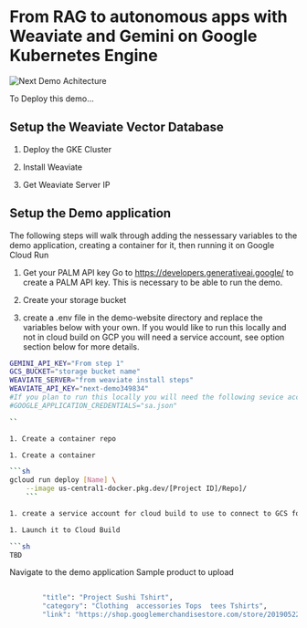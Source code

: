 
# From RAG to autonomous apps with Weaviate and Gemini on Google Kubernetes Engine
![Next Demo Achitecture](https://github.com/bkauf/next-store/diagram.png)


To Deploy this demo...


## Setup the Weaviate Vector Database

1. Deploy the GKE Cluster

1. Install Weaviate 

1. Get Weaviate Server IP

## Setup the Demo application
The following steps will walk through adding the nessessary  variables to the demo application, creating a container for it, then running it on Google Cloud Run


1.  Get your PALM API key
Go to https://developers.generativeai.google/ to create a PALM API key. This is necessary to be able to run the demo.

1. Create your storage bucket

1. create a .env file in the demo-website directory and replace the variables below with your own. If you would like to run this locally and not in cloud build on GCP you will need a service account, see option section below for more details. 


```sh 
GEMINI_API_KEY="From step 1"
GCS_BUCKET="storage bucket name"
WEAVIATE_SERVER="from weaviate install steps"
WEAVIATE_API_KEY="next-demo349834"
#If you plan to run this locally you will need the following sevice account varable
#GOOGLE_APPLICATION_CREDENTIALS="sa.json"

``

1. Create a container repo 

1. Create a container

```sh
gcloud run deploy [Name] \
    --image us-central1-docker.pkg.dev/[Project ID]/Repo]/
    ```

1. create a service account for cloud build to use to connect to GCS for image uploads

1. Launch it to Cloud Build

```sh
TBD
```



Navigate to the demo application 
Sample product to upload

```sh
  
        "title": "Project Sushi Tshirt",
        "category": "Clothing  accessories Tops  tees Tshirts",
        "link": "https://shop.googlemerchandisestore.com/store/20190522377/assets/items/images/GGCPGXXX1338.jpg",
  
```